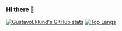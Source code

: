 ### Hi there 👋

<!--
**GustavoEklund/GustavoEklund** is a ✨ _special_ ✨ repository because its `README.md` (this file) appears on your GitHub profile.
-->

[![GustavoEklund's GitHub stats](https://github-readme-stats.vercel.app/api?username=GustavoEklund&show_icons=true&theme=gradient&hide=contribs,prs,issues,stars)](https://github.com/anuraghazra/github-readme-stats)
[![Top Langs](https://github-readme-stats.vercel.app/api/top-langs/?username=GustavoEklund&layout=compact)](https://github.com/anuraghazra/github-readme-stats)
